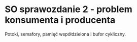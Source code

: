 # SO sprawozdanie 2 - problem konsumenta i producenta 
Potoki, semafory, pamięć współdzielona i bufor cykliczny.
